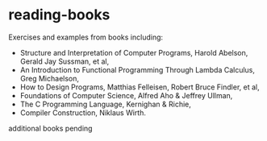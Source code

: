 # reading-books
Exercises and examples from books including:
- Structure and Interpretation of Computer Programs, Harold Abelson, Gerald Jay Sussman, et al,
- An Introduction to Functional Programming Through Lambda Calculus, Greg Michaelson,
- How to Design Programs, Matthias Felleisen, Robert Bruce Findler, et al,
- Foundations of Computer Science, Alfred Aho & Jeffrey Ullman,
- The C Programming Language, Kernighan & Richie,
- Compiler Construction, Niklaus Wirth.

additional books pending

